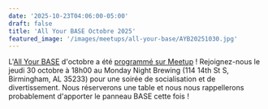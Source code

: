 ```yaml
---
date: '2025-10-23T04:06:00-05:00'
draft: false
title: 'All Your BASE Octobre 2025'
featured_image: '/images/meetups/all-your-base/AYB20251030.jpg'
---
```


L'[All Your BASE](/events/all_your_base/) d'octobre a été [programmé sur Meetup](https://www.meetup.com/base205/events/311658474/?utm_medium=referral&utm_campaign=announce_event&utm_source=link&utm_version=v2) ! Rejoignez-nous le jeudi 30 octobre à 18h00 au Monday Night Brewing (114 14th St S, Birmingham, AL 35233) pour une soirée de socialisation et de divertissement. Nous réserverons une table et nous nous rappellerons probablement d'apporter le panneau BASE cette fois !
